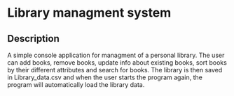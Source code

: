 # Library managment system

## Description
A simple console application for managment of a personal library. The user can add books, remove books, update info about existing books, sort books by their different attributes and search for books. The library is then saved in Library_data.csv and when the user starts the program again, the program will automatically load the library data.
